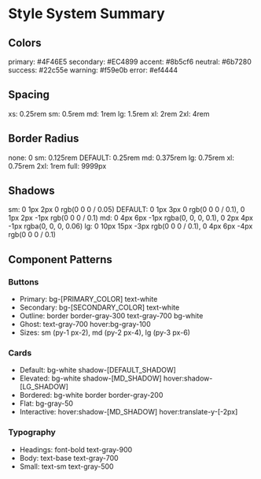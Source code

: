 # Style System Summary

## Colors
primary: #4F46E5
secondary: #EC4899
accent: #8b5cf6
neutral: #6b7280
success: #22c55e
warning: #f59e0b
error: #ef4444

## Spacing
xs: 0.25rem
sm: 0.5rem
md: 1rem
lg: 1.5rem
xl: 2rem
2xl: 4rem

## Border Radius
none: 0
sm: 0.125rem
DEFAULT: 0.25rem
md: 0.375rem
lg: 0.75rem
xl: 0.75rem
2xl: 1rem
full: 9999px

## Shadows
sm: 0 1px 2px 0 rgb(0 0 0 / 0.05)
DEFAULT: 0 1px 3px 0 rgb(0 0 0 / 0.1), 0 1px 2px -1px rgb(0 0 0 / 0.1)
md: 0 4px 6px -1px rgba(0, 0, 0, 0.1), 0 2px 4px -1px rgba(0, 0, 0, 0.06)
lg: 0 10px 15px -3px rgb(0 0 0 / 0.1), 0 4px 6px -4px rgb(0 0 0 / 0.1)

## Component Patterns

### Buttons
- Primary: bg-[PRIMARY_COLOR] text-white
- Secondary: bg-[SECONDARY_COLOR] text-white
- Outline: border border-gray-300 text-gray-700 bg-white
- Ghost: text-gray-700 hover:bg-gray-100
- Sizes: sm (py-1 px-2), md (py-2 px-4), lg (py-3 px-6)

### Cards
- Default: bg-white shadow-[DEFAULT_SHADOW]
- Elevated: bg-white shadow-[MD_SHADOW] hover:shadow-[LG_SHADOW]
- Bordered: bg-white border border-gray-200
- Flat: bg-gray-50
- Interactive: hover:shadow-[MD_SHADOW] hover:translate-y-[-2px]

### Typography
- Headings: font-bold text-gray-900
- Body: text-base text-gray-700
- Small: text-sm text-gray-500
